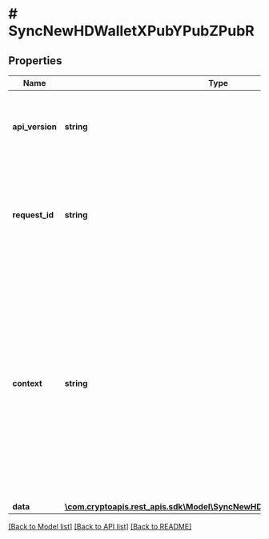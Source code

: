 # # SyncNewHDWalletXPubYPubZPubR

## Properties

Name | Type | Description | Notes
------------ | ------------- | ------------- | -------------
**api_version** | **string** | Specifies the version of the API that incorporates this endpoint. |
**request_id** | **string** | Defines the ID of the request. The &#x60;requestId&#x60; is generated by Crypto APIs and it&#39;s unique for every request. |
**context** | **string** | In batch situations the user can use the context to correlate responses with requests. This property is present regardless of whether the response was successful or returned as an error. &#x60;context&#x60; is specified by the user. | [optional]
**data** | [**\com.cryptoapis.rest_apis.sdk\Model\SyncNewHDWalletXPubYPubZPubRData**](SyncNewHDWalletXPubYPubZPubRData.md) |  |

[[Back to Model list]](../../README.md#models) [[Back to API list]](../../README.md#endpoints) [[Back to README]](../../README.md)
